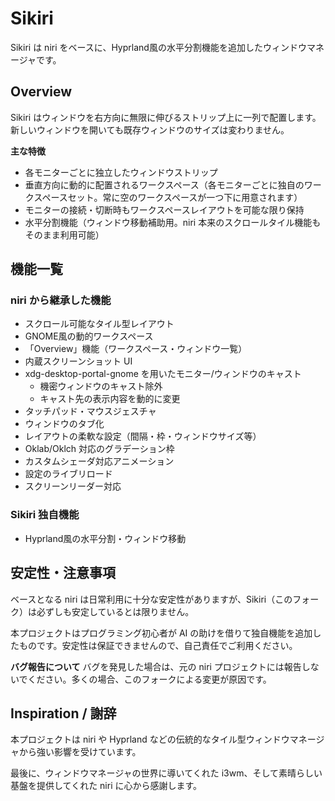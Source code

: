 
# Sikiri

Sikiri は niri をベースに、Hyprland風の水平分割機能を追加したウィンドウマネージャです。

## Overview


Sikiri はウィンドウを右方向に無限に伸びるストリップ上に一列で配置します。新しいウィンドウを開いても既存ウィンドウのサイズは変わりません。

**主な特徴**
- 各モニターごとに独立したウィンドウストリップ
- 垂直方向に動的に配置されるワークスペース（各モニターごとに独自のワークスペースセット。常に空のワークスペースが一つ下に用意されます）
- モニターの接続・切断時もワークスペースレイアウトを可能な限り保持
- 水平分割機能（ウィンドウ移動補助用。niri 本来のスクロールタイル機能もそのまま利用可能）
     


## 機能一覧

### niri から継承した機能

- スクロール可能なタイル型レイアウト
- GNOME風の動的ワークスペース
- 「Overview」機能（ワークスペース・ウィンドウ一覧）
- 内蔵スクリーンショット UI
- xdg-desktop-portal-gnome を用いたモニター/ウィンドウのキャスト
     - 機密ウィンドウのキャスト除外
     - キャスト先の表示内容を動的に変更
- タッチパッド・マウスジェスチャ
- ウィンドウのタブ化
- レイアウトの柔軟な設定（間隔・枠・ウィンドウサイズ等）
- Oklab/Oklch 対応のグラデーション枠
- カスタムシェーダ対応アニメーション
- 設定のライブリロード
- スクリーンリーダー対応

### Sikiri 独自機能

- Hyprland風の水平分割・ウィンドウ移動



## 安定性・注意事項

ベースとなる niri は日常利用に十分な安定性がありますが、Sikiri（このフォーク）は必ずしも安定しているとは限りません。

本プロジェクトはプログラミング初心者が AI の助けを借りて独自機能を追加したものです。安定性は保証できませんので、自己責任でご利用ください。

**バグ報告について**
バグを発見した場合は、元の niri プロジェクトには報告しないでください。多くの場合、このフォークによる変更が原因です。

## Inspiration / 謝辞

本プロジェクトは niri や Hyprland などの伝統的なタイル型ウィンドウマネージャから強い影響を受けています。

最後に、ウィンドウマネージャの世界に導いてくれた i3wm、そして素晴らしい基盤を提供してくれた niri に心から感謝します。